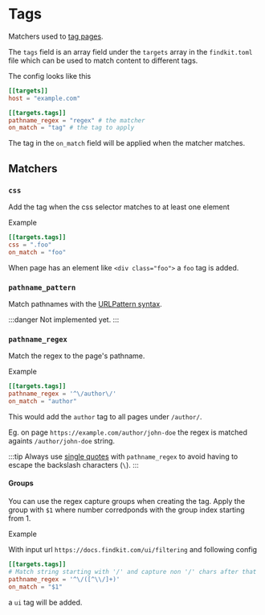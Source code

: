 # Tags

<FragmentOverride text="Crawler Tagging" />

<Fragmented h1Content />

Matchers used to [tag pages](/crawler/tagging).

The `tags` field is an array field under the `targets` array in the
`findkit.toml` file which can be used to match content to different tags.

The config looks like this

```toml
[[targets]]
host = "example.com"

[[targets.tags]]
pathname_regex = "regex" # the matcher
on_match = "tag" # the tag to apply
```

The tag in the `on_match` field will be applied when the matcher matches.

## Matchers

### `css`

Add the tag when the css selector matches to at least one element

Example

```toml
[[targets.tags]]
css = ".foo"
on_match = "foo"
```

When page has an element like `<div class="foo">` a `foo` tag is added.

### `pathname_pattern`

Match pathnames with the [URLPattern syntax](https://developer.mozilla.org/en-US/docs/Web/API/URL_Pattern_API#pattern_syntax).

:::danger
Not implemented yet.
:::

### `pathname_regex`

Match the regex to the page's pathname.

Example

```toml
[[targets.tags]]
pathname_regex = '^\/author\/'
on_match = "author"
```

This would add the `author` tag to all pages under `/author/`.

Eg. on page `https://example.com/author/john-doe` the regex is matched againts
`/author/john-doe` string.

:::tip
Always use [single quotes](https://toml.io/en/v1.0.0#string) with
`pathname_regex` to avoid having to escape the backslash characters (`\`).
:::

#### Groups

You can use the regex capture groups when creating the tag. Apply the group with
`$1` where number corredponds with the group index starting from 1.

Example

With input url `https://docs.findkit.com/ui/filtering` and following config

```toml
[[targets.tags]]
# Match string starting with '/' and capture non '/' chars after that
pathname_regex = '^\/([^\\/]+)'
on_match = "$1"
```

a `ui` tag will be added.
